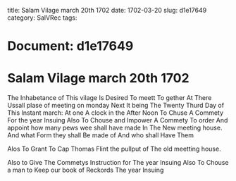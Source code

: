 title: Salam Vilage march 20th 1702
date: 1702-03-20
slug: d1e17649
category: SalVRec
tags: 




# Document: d1e17649


# Salam Vilage march 20th 1702

The Inhabetance of This vilage Is Desired To meett To gether At There Ussall plase of meeting on monday Next It being The Twenty Thurd Day of This Instant march: At one A clock in the After Noon To Chuse A Commety For the year Insuing Also To Chouse and Impower A Commety To order And appoint how many pews wee shall have made In The New meeting house. And what Form they shall Be made of And who shall Have Them

Alos To Grant To Cap Thomas Flint the pullput of The old meetting house.

Also to Give The Commetys Instruction for The year Insuing Also To Chouse a man to Keep our book of Reckords The year Insuing

